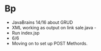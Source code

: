 # Bp
- JavaBrains 14/16 about GRUD 
- XML working as output on link sale.java -
-  Run index.jsp
- 6/6 
- Moving on to set up POST Methords.
